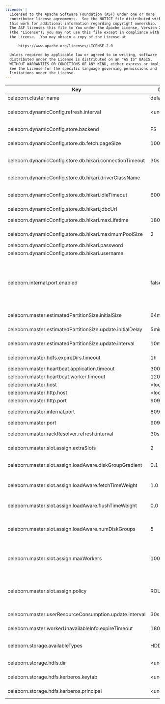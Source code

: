 ```yaml
---
license: |
  Licensed to the Apache Software Foundation (ASF) under one or more
  contributor license agreements.  See the NOTICE file distributed with
  this work for additional information regarding copyright ownership.
  The ASF licenses this file to You under the Apache License, Version 2.0
  (the "License"); you may not use this file except in compliance with
  the License.  You may obtain a copy of the License at

      https://www.apache.org/licenses/LICENSE-2.0

  Unless required by applicable law or agreed to in writing, software
  distributed under the License is distributed on an "AS IS" BASIS,
  WITHOUT WARRANTIES OR CONDITIONS OF ANY KIND, either express or implied.
  See the License for the specific language governing permissions and
  limitations under the License.
---
```


<!--begin-include-->
| Key | Default | Description | Since | Deprecated |
| --- | ------- | ----------- | ----- | ---------- |
| celeborn.cluster.name | default | Celeborn cluster name. | 0.5.0 |  | 
| celeborn.dynamicConfig.refresh.interval | &lt;undefined&gt; | Interval for refreshing the corresponding dynamic config periodically, None means disable the corresponding config refresh | 0.4.0 |  | 
| celeborn.dynamicConfig.store.backend | FS | Store backend for dynamic config service. Available options: FS, DB. | 0.4.0 |  | 
| celeborn.dynamicConfig.store.db.fetch.pageSize | 1000 | The page size for db store to query configurations. | 0.5.0 |  | 
| celeborn.dynamicConfig.store.db.hikari.connectionTimeout | 30s | The connection timeout that a client will wait for a connection from the pool for db store backend. | 0.5.0 |  | 
| celeborn.dynamicConfig.store.db.hikari.driverClassName |  | The jdbc driver class name of db store backend. | 0.5.0 |  | 
| celeborn.dynamicConfig.store.db.hikari.idleTimeout | 600s | The idle timeout that a connection is allowed to sit idle in the pool for db store backend. | 0.5.0 |  | 
| celeborn.dynamicConfig.store.db.hikari.jdbcUrl |  | The jdbc url of db store backend. | 0.5.0 |  | 
| celeborn.dynamicConfig.store.db.hikari.maxLifetime | 1800s | The maximum lifetime of a connection in the pool for db store backend. | 0.5.0 |  | 
| celeborn.dynamicConfig.store.db.hikari.maximumPoolSize | 2 | The maximum pool size of db store backend. | 0.5.0 |  | 
| celeborn.dynamicConfig.store.db.hikari.password |  | The password of db store backend. | 0.5.0 |  | 
| celeborn.dynamicConfig.store.db.hikari.username |  | The username of db store backend. | 0.5.0 |  | 
| celeborn.internal.port.enabled | false | Whether to create a internal port on Masters/Workers for inter-Masters/Workers communication. This is beneficial when SASL authentication is enforced for all interactions between clients and Celeborn Services, but the services can exchange messages without being subject to SASL authentication. | 0.5.0 |  | 
| celeborn.master.estimatedPartitionSize.initialSize | 64mb | Initial partition size for estimation, it will change according to runtime stats. | 0.3.0 | celeborn.shuffle.initialEstimatedPartitionSize | 
| celeborn.master.estimatedPartitionSize.update.initialDelay | 5min | Initial delay time before start updating partition size for estimation. | 0.3.0 | celeborn.shuffle.estimatedPartitionSize.update.initialDelay | 
| celeborn.master.estimatedPartitionSize.update.interval | 10min | Interval of updating partition size for estimation. | 0.3.0 | celeborn.shuffle.estimatedPartitionSize.update.interval | 
| celeborn.master.hdfs.expireDirs.timeout | 1h | The timeout for a expire dirs to be deleted on HDFS. | 0.3.0 |  | 
| celeborn.master.heartbeat.application.timeout | 300s | Application heartbeat timeout. | 0.3.0 | celeborn.application.heartbeat.timeout | 
| celeborn.master.heartbeat.worker.timeout | 120s | Worker heartbeat timeout. | 0.3.0 | celeborn.worker.heartbeat.timeout | 
| celeborn.master.host | &lt;localhost&gt; | Hostname for master to bind. | 0.2.0 |  | 
| celeborn.master.http.host | &lt;localhost&gt; | Master's http host. | 0.4.0 | celeborn.metrics.master.prometheus.host,celeborn.master.metrics.prometheus.host | 
| celeborn.master.http.port | 9098 | Master's http port. | 0.4.0 | celeborn.metrics.master.prometheus.port,celeborn.master.metrics.prometheus.port | 
| celeborn.master.internal.port | 8097 | Internal port on the master where both workers and other master nodes connect. | 0.5.0 |  | 
| celeborn.master.port | 9097 | Port for master to bind. | 0.2.0 |  | 
| celeborn.master.rackResolver.refresh.interval | 30s | Interval for refreshing the node rack information periodically. | 0.5.0 |  | 
| celeborn.master.slot.assign.extraSlots | 2 | Extra slots number when master assign slots. | 0.3.0 | celeborn.slots.assign.extraSlots | 
| celeborn.master.slot.assign.loadAware.diskGroupGradient | 0.1 | This value means how many more workload will be placed into a faster disk group than a slower group. | 0.3.0 | celeborn.slots.assign.loadAware.diskGroupGradient | 
| celeborn.master.slot.assign.loadAware.fetchTimeWeight | 1.0 | Weight of average fetch time when calculating ordering in load-aware assignment strategy | 0.3.0 | celeborn.slots.assign.loadAware.fetchTimeWeight | 
| celeborn.master.slot.assign.loadAware.flushTimeWeight | 0.0 | Weight of average flush time when calculating ordering in load-aware assignment strategy | 0.3.0 | celeborn.slots.assign.loadAware.flushTimeWeight | 
| celeborn.master.slot.assign.loadAware.numDiskGroups | 5 | This configuration is a guidance for load-aware slot allocation algorithm. This value is control how many disk groups will be created. | 0.3.0 | celeborn.slots.assign.loadAware.numDiskGroups | 
| celeborn.master.slot.assign.maxWorkers | 10000 | Max workers that slots of one shuffle can be allocated on. Will choose the smaller positive one from Master side and Client side, see `celeborn.client.slot.assign.maxWorkers`. | 0.3.1 |  | 
| celeborn.master.slot.assign.policy | ROUNDROBIN | Policy for master to assign slots, Celeborn supports two types of policy: roundrobin and loadaware. Loadaware policy will be ignored when `HDFS` is enabled in `celeborn.storage.activeTypes` | 0.3.0 | celeborn.slots.assign.policy | 
| celeborn.master.userResourceConsumption.update.interval | 30s | Time length for a window about compute user resource consumption. | 0.3.0 |  | 
| celeborn.master.workerUnavailableInfo.expireTimeout | 1800s | Worker unavailable info would be cleared when the retention period is expired | 0.3.1 |  | 
| celeborn.storage.availableTypes | HDD | Enabled storages. Available options: MEMORY,HDD,SSD,HDFS. Note: HDD and SSD would be treated as identical. | 0.3.0 | celeborn.storage.activeTypes | 
| celeborn.storage.hdfs.dir | &lt;undefined&gt; | HDFS base directory for Celeborn to store shuffle data. | 0.2.0 |  | 
| celeborn.storage.hdfs.kerberos.keytab | &lt;undefined&gt; | Kerberos keytab file path for HDFS storage connection. | 0.3.2 |  | 
| celeborn.storage.hdfs.kerberos.principal | &lt;undefined&gt; | Kerberos principal for HDFS storage connection. | 0.3.2 |  | 
<!--end-include-->
